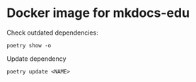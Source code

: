# Docker image for mkdocs-edu

Check outdated dependencies:

```
poetry show -o
```

Update dependency

```
poetry update <NAME>
```
